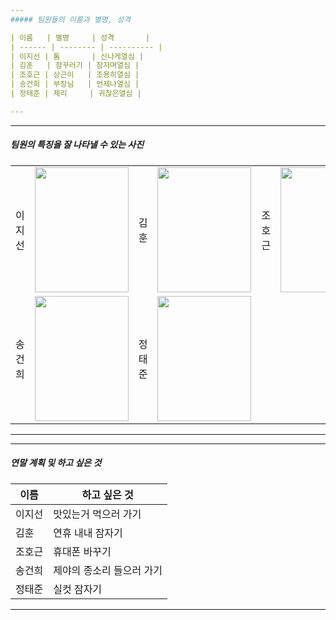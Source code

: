 ```yaml
---
##### 팀원들의 이름과 별명, 성격

| 이름   | 별명     | 성격       |
| ------ | -------- | ---------- |
| 이지선 | 톰       | 신나게열심 |
| 김훈   | 잠꾸러기 | 잠자며열심 |
| 조호근 | 상근이   | 조용히열심 |
| 송건희 | 부장님   | 언제나열심 |
| 정태준 | 제리     | 귀찮은열심 |

---
```

---
##### 팀원의 특징을 잘 나타낼 수 있는 사진

<table>
  <tr>
    <td>이지선</td>
    <td><img src="http://mblogthumb4.phinf.naver.net/20120121_135/ffung347_1327146156166VbKv1_PNG/Tom_Cat_Jr.png?type=w2" height="200px" width="150px"></td>
    <td>김훈</td>
    <td><img src="https://encrypted-tbn0.gstatic.com/images?q=tbn:ANd9GcQsxEKRJvFuDjyRXi9pWQAa7li9X5wPUmO4HQwIQvC58MCU7QG9" height="200px" width="150px"></td>
    <td>조호근</td>
    <td><img src="http://tenasia.hankyung.com/webwp_kr/wp-content/uploads/2014/04/2014041212043416623-400x599.jpg" height="200px" width="150px"></td>
  </tr>
  <tr>
    <td>송건희</td>
    <td><img src="https://cdn140.picsart.com/243518162000212.png?r1024x1024" height="200px" width="150px"></td>
    <td>정태준</td>
    <td><img src="https://ncache.ilbe.com/files/attach/new/20131012/377678/578104457/2160939024/f09353464e3217c657c558c3e551d975.jpg" height="200px" width="150px"></td>
  </tr>
</table>
    
---
---
##### 연말 계획 및 하고 싶은 것

| 이름   | 하고 싶은 것              |
| ------ | ------------------------- |
| 이지선 | 맛있는거 먹으러 가기      |
| 김훈   | 연휴 내내 잠자기          |
| 조호근 | 휴대폰 바꾸기             |
| 송건희 | 제야의 종소리 들으러 가기 |
| 정태준 | 실컷 잠자기               |

---
